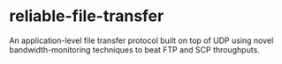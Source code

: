 # reliable-file-transfer
An application-level file transfer protocol built on top of UDP using novel bandwidth-monitoring techniques to beat FTP and SCP throughputs.
